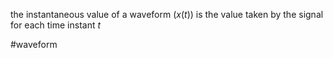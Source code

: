 the instantaneous value of a waveform ($x(t)$) is the value taken by the signal for each time instant $t$

#waveform